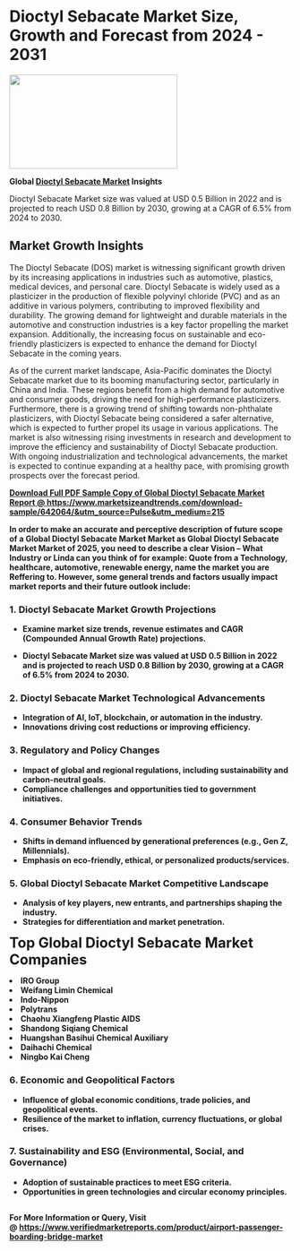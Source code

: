 <H1>Dioctyl Sebacate Market Size, Growth and Forecast from 2024 - 2031</H1><img class="aligncenter size-medium wp-image-584254" src="https://thirdeyenews.in/wp-content/uploads/2024/09/Global-Market-Research-300x168.jpeg" alt="" width="300" height="168" /><p><strong>Global&nbsp;<a href="https://www.marketsizeandtrends.com/download-sample/642064/&amp;utm_source=Pulse&amp;utm_medium=215">Dioctyl Sebacate Market</a> Insights</strong></p><p>Dioctyl Sebacate Market size was valued at USD 0.5 Billion in 2022 and is projected to reach USD 0.8 Billion by 2030, growing at a CAGR of 6.5% from 2024 to 2030.</p><p><h2>Market Growth Insights</h2> <p>The Dioctyl Sebacate (DOS) market is witnessing significant growth driven by its increasing applications in industries such as automotive, plastics, medical devices, and personal care. Dioctyl Sebacate is widely used as a plasticizer in the production of flexible polyvinyl chloride (PVC) and as an additive in various polymers, contributing to improved flexibility and durability. The growing demand for lightweight and durable materials in the automotive and construction industries is a key factor propelling the market expansion. Additionally, the increasing focus on sustainable and eco-friendly plasticizers is expected to enhance the demand for Dioctyl Sebacate in the coming years.</p> <p><strong><a href="#"></a></strong></p> <p>As of the current market landscape, Asia-Pacific dominates the Dioctyl Sebacate market due to its booming manufacturing sector, particularly in China and India. These regions benefit from a high demand for automotive and consumer goods, driving the need for high-performance plasticizers. Furthermore, there is a growing trend of shifting towards non-phthalate plasticizers, with Dioctyl Sebacate being considered a safer alternative, which is expected to further propel its usage in various applications. The market is also witnessing rising investments in research and development to improve the efficiency and sustainability of Dioctyl Sebacate production. With ongoing industrialization and technological advancements, the market is expected to continue expanding at a healthy pace, with promising growth prospects over the forecast period.</p> <p><strong><a href="#"></p><p><span class=""><strong>Download Full PDF Sample Copy of Global Dioctyl Sebacate Market Report</strong> @ <a href="https://www.marketsizeandtrends.com/download-sample/642064/&amp;utm_source=Pulse&amp;utm_medium=215" target="_blank">https://www.marketsizeandtrends.com/download-sample/642064/&amp;utm_source=Pulse&amp;utm_medium=215</a></span></p><p>In order to make an accurate and perceptive description of future scope of a Global&nbsp;Dioctyl Sebacate Market Market as Global&nbsp;Dioctyl Sebacate Market Market of 2025, you need to describe a clear Vision &ndash; What Industry or Linda can you think of for example: Quote from a Technology, healthcare, automotive, renewable energy, name the market you are Reffering to. However, some general trends and factors usually impact market reports and their future outlook include:</p><h3>1.&nbsp;<strong>Dioctyl Sebacate Market Growth Projections</strong></h3><ul><li>Examine market size trends, revenue estimates and CAGR (Compounded Annual Growth Rate) projections.</li><li><p>Dioctyl Sebacate Market size was valued at USD 0.5 Billion in 2022 and is projected to reach USD 0.8 Billion by 2030, growing at a CAGR of 6.5% from 2024 to 2030.</p></li></ul><h3>2.&nbsp;<strong>Dioctyl Sebacate Market Technological Advancements</strong></h3><ul><li>Integration of AI, IoT, blockchain, or automation in the industry.</li><li>Innovations driving cost reductions or improving efficiency.</li></ul><h3>3.&nbsp;<strong>Regulatory and Policy Changes</strong></h3><ul><li>Impact of global and regional regulations, including sustainability and carbon-neutral goals.</li><li>Compliance challenges and opportunities tied to government initiatives.</li></ul><h3>4.&nbsp;<strong>Consumer Behavior Trends</strong></h3><ul><li>Shifts in demand influenced by generational preferences (e.g., Gen Z, Millennials).</li><li>Emphasis on eco-friendly, ethical, or personalized products/services.</li></ul><h3>5.&nbsp;<strong>Global Dioctyl Sebacate Market Competitive Landscape</strong></h3><ul><li>Analysis of key players, new entrants, and partnerships shaping the industry.</li><li>Strategies for differentiation and market penetration.</li></ul><p data-pm-slice="1 1 []"><span style="color: inherit; font-family: inherit; font-size: 25px;">Top Global Dioctyl Sebacate Market Companies</span></p><div class="" data-test-id=""><p><li>IRO Group</li><li> Weifang Limin Chemical</li><li> Indo-Nippon</li><li> Polytrans</li><li> Chaohu Xiangfeng Plastic AIDS</li><li> Shandong Siqiang Chemical</li><li> Huangshan Basihui Chemical Auxiliary</li><li> Daihachi Chemical</li><li> Ningbo Kai Cheng</li></p></div><h3>6.&nbsp;<strong>Economic and Geopolitical Factors</strong></h3><ul><li>Influence of global economic conditions, trade policies, and geopolitical events.</li><li>Resilience of the market to inflation, currency fluctuations, or global crises.</li></ul><h3>7.&nbsp;<strong>Sustainability and ESG (Environmental, Social, and Governance)</strong></h3><ul><li>Adoption of sustainable practices to meet ESG criteria.</li><li>Opportunities in green technologies and circular economy principles.</li></ul><h2><strong style="font-size: 14px;">For More Information or Query, Visit @&nbsp;</strong><a style="background-color: #ffffff; font-size: 14px;" href="https://www.marketsizeandtrends.com/report/dioctyl-sebacate-market/" target="_blank">https://www.verifiedmarketreports.com/product/airport-passenger-boarding-bridge-market</a></h2>
